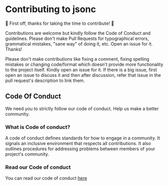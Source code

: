 # Contributing to jsonc
:tada: First off, thanks for taking the time to contribute! :tada:

Contributions are welcome but kindly follow the Code of Conduct and guidelines. 
Please don't make Pull Requests for typographical errors, grammatical mistakes, "sane way" of doing it, etc.
Open an issue for it. Thanks!

Please don't make contributions like fixing a comment, fixing spelling mistakes or changing code/format which doesn't provide more functionality to the project itself. Kindly open an issue for it.
If there is a big issue, first open an issue to discuss it and then after discussion, refer that issue in the pull request's description to link them.

## Code Of Conduct
We need you to strictly follow our code of conduct. Help us make a better community.
### What is Code of conduct?
A code of conduct defines standards for how to engage in a community. It signals an inclusive environment that respects all contributions. It also outlines procedures for addressing problems between members of your project's community. 
### Read our Code of conduct
You can read our code of conduct [here](./CODE_OF_CONDUCT.md)
